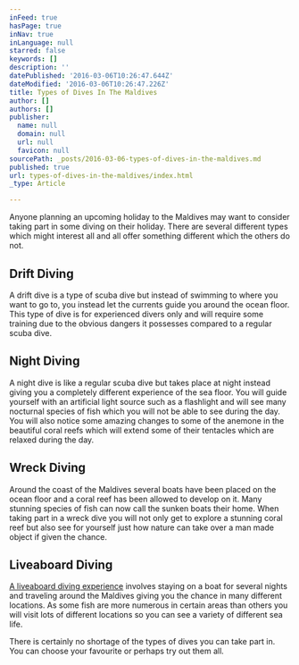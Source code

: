 ```yaml
---
inFeed: true
hasPage: true
inNav: true
inLanguage: null
starred: false
keywords: []
description: ''
datePublished: '2016-03-06T10:26:47.644Z'
dateModified: '2016-03-06T10:26:47.226Z'
title: Types of Dives In The Maldives
author: []
authors: []
publisher:
  name: null
  domain: null
  url: null
  favicon: null
sourcePath: _posts/2016-03-06-types-of-dives-in-the-maldives.md
published: true
url: types-of-dives-in-the-maldives/index.html
_type: Article

---
```

Anyone planning an upcoming holiday to the Maldives may want to consider taking part in some diving on their holiday. There are several different types which might interest all and all offer something different which the others do not.

## Drift Diving

A drift dive is a type of scuba dive but instead of swimming to where you want to go to, you instead let the currents guide you around the ocean floor. This type of dive is for experienced divers only and will require some training due to the obvious dangers it possesses compared to a regular scuba dive.

## Night Diving

A night dive is like a regular scuba dive but takes place at night instead giving you a completely different experience of the sea floor. You will guide yourself with an artificial light source such as a flashlight and will see many nocturnal species of fish which you will not be able to see during the day. You will also notice some amazing changes to some of the anemone in the beautiful coral reefs which will extend some of their tentacles which are relaxed during the day.

## Wreck Diving

Around the coast of the Maldives several boats have been placed on the ocean floor and a coral reef has been allowed to develop on it. Many stunning species of fish can now call the sunken boats their home. When taking part in a wreck dive you will not only get to explore a stunning coral reef but also see for yourself just how nature can take over a man made object if given the chance.

## Liveaboard Diving

[A liveaboard diving experience][0] involves staying on a boat for several nights and traveling around the Maldives giving you the chance in many different locations. As some fish are more numerous in certain areas than others you will visit lots of different locations so you can see a variety of different sea life.

There is certainly no shortage of the types of dives you can take part in. You can choose your favourite or perhaps try out them all.

[0]: http://maldivesliveaboard.org/